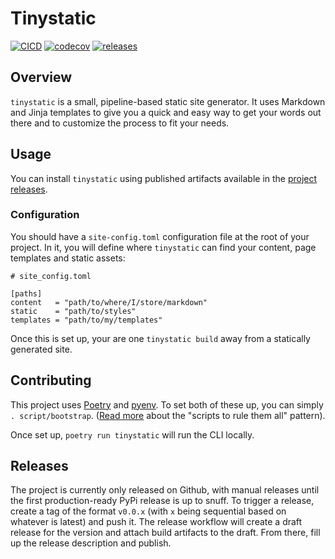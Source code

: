 # Tinystatic

[![CICD](https://github.com/mcataford/tinystatic/actions/workflows/main.yml/badge.svg)](https://github.com/mcataford/tinystatic/actions/workflows/main.yml)
[![codecov](https://codecov.io/gh/mcataford/tinystatic/branch/main/graph/badge.svg?token=EG5UGO5R3W)](https://codecov.io/gh/mcataford/tinystatic)
[![releases](https://img.shields.io/github/v/release/mcataford/tinystatic?label=latest%20github%20release)](https://github.com/mcataford/tinystatic/releases)

## Overview

`tinystatic` is a small, pipeline-based static site generator. It uses Markdown and Jinja templates to give you a quick
and easy way to get your words out there and to customize the process to fit your needs.

## Usage

You can install `tinystatic` using published artifacts available in the [project
releases](https://github.com/mcataford/tinystatic/releases).

### Configuration

You should have a `site-config.toml` configuration file at the root of your project. In it, you will define where
`tinystatic` can find your content, page templates and static assets:

```
# site_config.toml

[paths]
content   = "path/to/where/I/store/markdown"
static    = "path/to/styles"
templates = "path/to/my/templates"
```

Once this is set up, your are one `tinystatic build` away from a statically generated site.

## Contributing

This project uses [Poetry](https://python-poetry.org/) and [pyenv](https://github.com/pyenv/pyenv). To set both of these
up, you can simply `. script/bootstrap`. ([Read more](https://github.blog/2015-06-30-scripts-to-rule-them-all/) about the "scripts to rule them all" pattern).

Once set up, `poetry run tinystatic` will run the CLI locally.

## Releases

The project is currently only released on Github, with manual releases until the first production-ready PyPi release is
up to snuff. To trigger a release, create a tag of the format `v0.0.x` (with `x` being sequential based on whatever is
latest) and push it. The release workflow will create a draft release for the version and attach build artifacts to the
draft. From there, fill up the release description and publish.
